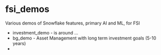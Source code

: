 # fsi_demos
Various demos of Snowflake features, primary AI and ML, for FSI

- investment_demo - is around ...
- bg_demo - Asset Management with long term investment goals (5-10 years)
- 
